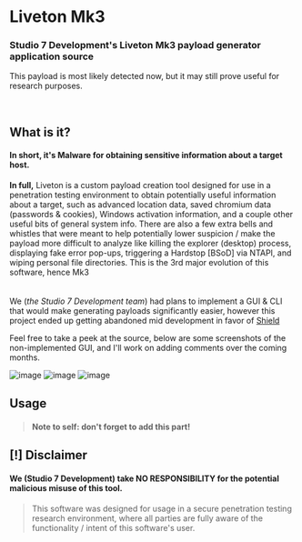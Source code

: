 # Liveton Mk3
### Studio 7 Development's Liveton Mk3 payload generator application source
This payload is most likely detected now, but it may still prove useful for research purposes.

<br>

## What is it?
#### In short, it's Malware for obtaining sensitive information about a target host.

**In full,** Liveton is a custom payload creation tool designed for use in a penetration testing environment to obtain potentially useful information about a target, such as advanced location data, saved chromium data (passwords & cookies), Windows activation information, and a couple other useful bits of general system info. There are also a few extra bells and whistles that were meant to help potentially lower suspicion / make the payload more difficult to analyze like killing the explorer (desktop) process, displaying fake error pop-ups, triggering a Hardstop [BSoD] via NTAPI, and wiping personal file directories. This is the 3rd major evolution of this software, hence Mk3
<br><br><br>
We (*the Studio 7 Development team*) had plans to implement a GUI & CLI that would make generating payloads significantly easier, however this project ended up getting abandoned mid development in favor of [Shield](https://www.studioseven.dev/)

Feel free to take a peek at the source, below are some screenshots of the non-implemented GUI, and I'll work on adding comments over the coming months.

![image](https://user-images.githubusercontent.com/47403033/226260747-2f5c5843-1a2d-4416-9e7f-9b0bec954f15.png)
![image](https://user-images.githubusercontent.com/47403033/226260894-9e7483ca-d16c-41ae-8dc8-c9dc33a88b7d.png)
![image](https://user-images.githubusercontent.com/47403033/226260982-bf025bc8-d548-45ab-9ddc-73e051129f39.png)

## Usage
> #### Note to self: don't forget to add this part!

## [!] Disclaimer
#### We (Studio 7 Development) take NO RESPONSIBILITY for the potential malicious misuse of this tool.
> This software was designed for usage in a secure penetration testing research environment, where all parties are fully aware of the functionality / intent of this software's user.

